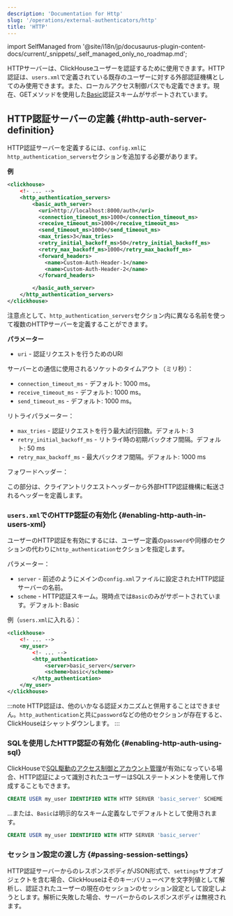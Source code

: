 ```yaml
---
description: 'Documentation for Http'
slug: '/operations/external-authenticators/http'
title: 'HTTP'
---
```


import SelfManaged from '@site/i18n/jp/docusaurus-plugin-content-docs/current/_snippets/_self_managed_only_no_roadmap.md';

<SelfManaged />

HTTPサーバーは、ClickHouseユーザーを認証するために使用できます。HTTP認証は、`users.xml`で定義されている既存のユーザーに対する外部認証機構としてのみ使用できます。また、ローカルアクセス制御パスでも定義できます。現在、GETメソッドを使用した[Basic](https://datatracker.ietf.org/doc/html/rfc7617)認証スキームがサポートされています。

## HTTP認証サーバーの定義 {#http-auth-server-definition}

HTTP認証サーバーを定義するには、`config.xml`に`http_authentication_servers`セクションを追加する必要があります。

**例**
```xml
<clickhouse>
    <!- ... -->
    <http_authentication_servers>
        <basic_auth_server>
          <uri>http://localhost:8000/auth</uri>
          <connection_timeout_ms>1000</connection_timeout_ms>
          <receive_timeout_ms>1000</receive_timeout_ms>
          <send_timeout_ms>1000</send_timeout_ms>
          <max_tries>3</max_tries>
          <retry_initial_backoff_ms>50</retry_initial_backoff_ms>
          <retry_max_backoff_ms>1000</retry_max_backoff_ms>
          <forward_headers>
            <name>Custom-Auth-Header-1</name>
            <name>Custom-Auth-Header-2</name>
          </forward_headers>

        </basic_auth_server>
    </http_authentication_servers>
</clickhouse>

```

注意点として、`http_authentication_servers`セクション内に異なる名前を使って複数のHTTPサーバーを定義することができます。

**パラメーター**
- `uri` - 認証リクエストを行うためのURI

サーバーとの通信に使用されるソケットのタイムアウト（ミリ秒）：
- `connection_timeout_ms` - デフォルト: 1000 ms。
- `receive_timeout_ms` - デフォルト: 1000 ms。
- `send_timeout_ms` - デフォルト: 1000 ms。

リトライパラメーター：
- `max_tries` - 認証リクエストを行う最大試行回数。デフォルト: 3
- `retry_initial_backoff_ms` - リトライ時の初期バックオフ間隔。デフォルト: 50 ms
- `retry_max_backoff_ms` - 最大バックオフ間隔。デフォルト: 1000 ms

フォワードヘッダー：

この部分は、クライアントリクエストヘッダーから外部HTTP認証機構に転送されるヘッダーを定義します。

### `users.xml`でのHTTP認証の有効化 {#enabling-http-auth-in-users-xml}

ユーザーのHTTP認証を有効にするには、ユーザー定義の`password`や同様のセクションの代わりに`http_authentication`セクションを指定します。

パラメーター：
- `server` - 前述のようにメインの`config.xml`ファイルに設定されたHTTP認証サーバーの名前。
- `scheme` - HTTP認証スキーム。現時点では`Basic`のみがサポートされています。デフォルト: Basic

例（`users.xml`に入れる）：
```xml
<clickhouse>
    <!- ... -->
    <my_user>
        <!- ... -->
        <http_authentication>
            <server>basic_server</server>
            <scheme>basic</scheme>
        </http_authentication>
    </my_user>
</clickhouse>
```

:::note
HTTP認証は、他のいかなる認証メカニズムと併用することはできません。`http_authentication`と共に`password`などの他のセクションが存在すると、ClickHouseはシャットダウンします。
:::

### SQLを使用したHTTP認証の有効化 {#enabling-http-auth-using-sql}

ClickHouseで[SQL駆動のアクセス制御とアカウント管理](/operations/access-rights#access-control-usage)が有効になっている場合、HTTP認証によって識別されたユーザーはSQLステートメントを使用して作成することもできます。

```sql
CREATE USER my_user IDENTIFIED WITH HTTP SERVER 'basic_server' SCHEME 'Basic'
```

...または、`Basic`は明示的なスキーム定義なしでデフォルトとして使用されます。

```sql
CREATE USER my_user IDENTIFIED WITH HTTP SERVER 'basic_server'
```

### セッション設定の渡し方 {#passing-session-settings}

HTTP認証サーバーからのレスポンスボディがJSON形式で、`settings`サブオブジェクトを含む場合、ClickHouseはそのキー:バリューペアを文字列値として解析し、認証されたユーザーの現在のセッションのセッション設定として設定しようとします。解析に失敗した場合、サーバーからのレスポンスボディは無視されます。
